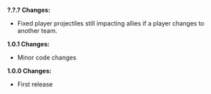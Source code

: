 **?.?.? Changes:**

* Fixed player projectiles still impacting allies if a player changes to another team.

**1.0.1 Changes:**

* Minor code changes

**1.0.0 Changes:**

* First release